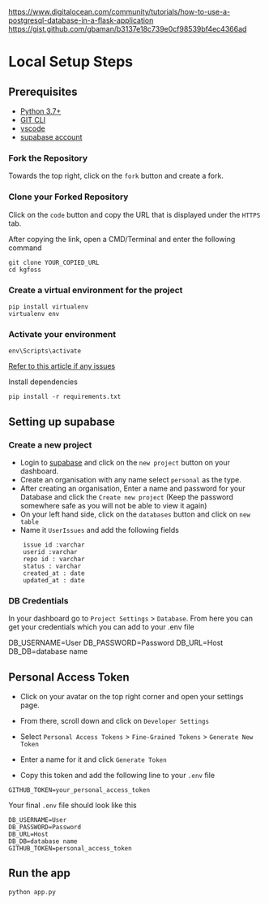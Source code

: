 https://www.digitalocean.com/community/tutorials/how-to-use-a-postgresql-database-in-a-flask-application
<https://gist.github.com/gbaman/b3137e18c739e0cf98539bf4ec4366ad>


# Local Setup Steps

## Prerequisites
- [Python 3.7+](https://www.python.org/downloads/release/python-370/)
- [GIT CLI](https://git-scm.com/downloads)
- [vscode](https://code.visualstudio.com/download)
- [supabase account](https://supabase.com/)


### Fork the Repository

Towards the top right, click on the `fork` button and create a fork.

### Clone your Forked Repository

Click on the `code` button and copy the URL that is displayed under the `HTTPS` tab.

After copying the link, open a CMD/Terminal and enter the following command

```
git clone YOUR_COPIED_URL
cd kgfoss
```
### Create a virtual environment for the project
```
pip install virtualenv 
virtualenv env
```
### Activate your environment
```
env\Scripts\activate
```
[Refer to this article if any issues](https://www.geeksforgeeks.org/creating-python-virtual-environment-windows-linux/)

Install dependencies
```
pip install -r requirements.txt
```
## Setting up supabase
### Create a new project
- Login to [supabase](https://supabase.com/) and click on the `new project` button on your dashboard.
- Create an organisation with any name select `personal` as the type.
- After creating an organisation, Enter a name and password for your Database and click the `Create new project`
(Keep the password somewhere safe as you will not be able to view it again)
- On your left hand side, click on the `databases` button and click on `new table`
- Name it `UserIssues` and add the following fields
```
    issue id :varchar
    userid :varchar
    repo id : varchar
    status : varchar
    created_at : date
    updated_at : date
```
### DB Credentials

In your dashboard go to `Project Settings` > `Database`. From here you can get your credentials which you can add to your .env file

DB_USERNAME=User
DB_PASSWORD=Password
DB_URL=Host
DB_DB=database name


## Personal Access Token
- Click on your avatar on the top right corner and open your settings page.

- From there, scroll down and click on `Developer Settings`

- Select `Personal Access Tokens` > `Fine-Grained Tokens` > `Generate New Token`

- Enter a name for it and click `Generate Token`

- Copy this token and add the following line to your `.env` file

```
GITHUB_TOKEN=your_personal_access_token
```

Your final `.env` file should look like this

```
DB_USERNAME=User
DB_PASSWORD=Password
DB_URL=Host
DB_DB=database name
GITHUB_TOKEN=personal_access_token  
```


## Run the app

```
python app.py

``` 



